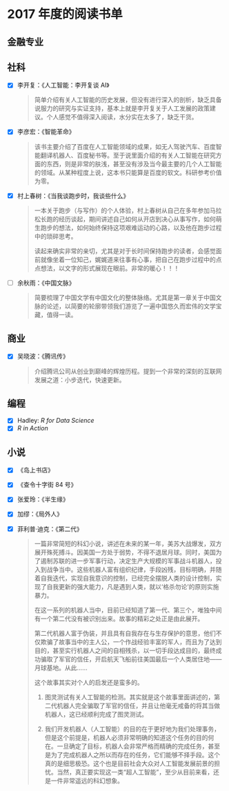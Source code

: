 # 2017 年度的阅读书单

## 金融专业

## 社科

- [X] 李开复：《人工智能：李开复谈 AI》

    > 简单介绍有关人工智能的历史发展，但没有进行深入的剖析，缺乏具备说服力的研究与实证支持，基本上就是李开复关于人工发展的政策建议。个人感觉不值得深入阅读，水分实在太多了，缺乏干货。

- [X] 李彦宏：《智能革命》

    > 该书主要介绍了百度在人工智能领域的成果，如无人驾驶汽车、百度智能翻译机器人、百度秘书等。至于说里面介绍的有关人工智能在研究方面的东西，则是非常的肤浅，甚至没有涉及当今最主要的几个人工智能的领域。从某种程度上说，这本书只能算是百度的软文。科研参考价值为零。

- [X] 村上春树：《当我谈跑步时，我谈些什么》

    > 一本关于跑步（与写作）的个人体验，村上春树从自己在多年参加马拉松长跑的经历谈起，期间讲述自己如何从开店到决心从事写作，如何萌生跑步的想法，如何始终保持这项艰难运动的心路，以及他在跑步过程中的琐碎思考。
    >
    > 读起来确实非常的亲切，尤其是对于长时间保持跑步的读者，会感觉面前就像坐着一位知己，娓娓道来往事有心事，把自己在跑步过程中的点点想法，以文字的形式展现在眼前。非常的暖心！！！

- [ ] 余秋雨：《中国文脉》

    > 简要梳理了中国文学有中国文化的整体脉络。尤其是第一章关于中国文脉的论述，以简要的轮廓带领我们游览了一遍中国悠久而宏伟的文学宝藏，值得一读。

## 商业

- [X] 吴晓波：《腾讯传》

    > 介绍腾讯公司从创业到巅峰的辉煌历程。提到一个非常的深刻的互联网发展之道：小步迭代，快速更新。


## 编程

- [X] Hadley: *R for Data Science*
- [X] *R in Action*

## 小说

- [X] 《岛上书店》
- [X] 《查令十字街 84 号》
- [X] 张爱玲：《半生缘》
- [X] 加缪：《局外人》
- [X] 菲利普·迪克：《第二代》
    > 一篇非常简短的科幻小说，讲述在未来的某一年，美苏大战爆发，双方展开殊死搏斗。因美国一方处于弱势，不得不退居月球。同时，美国为了遏制苏联的进一步军事行动，决定生产大规模的军事战斗机器人，投入到战争当中。这些机器人富有组织纪律，手段凶残，目标明确，并随着自我迭代，实现自我意识的控制，已经完全摆脱人类的设计控制，实现了自我更新的强大能力，凡是遇到人类，就以‘格杀勿论’的原则实施暴力。
    > 
    > 在这一系列的机器人当中，目前已经知道了第一代、第三个，唯独中间有一个第二代没有被识别出来。故事的精彩之处正是由此展开。
    >
    > 第二代机器人富于伪装，并且具有自我存在与生存保护的意思，他们不仅欺骗了故事当中的主人公，一个作战经验丰富的军人，而且为了达到目的，甚至实行机器人之间的自相残杀，以一切手段达成目的，最终成功骗取了军官的信任，开启航天飞船前往美国最后一个人类居住地——月球基地。从此……
    >
    > 这个故事其实对个人的启发还是蛮多的。
    >
    > 1. 图灵测试有关人工智能的检测。其实就是这个故事里面讲述的，第二代机器人完全骗取了军官的信任，并且让他毫无戒备的将其当做机器人，这已经顺利完成了图灵测试。
    >
    > 2. 我们开发机器人（人工智能）的目的在于更好地为我们处理事务，但是这个前提是，机器人必须非常明确的知道这个任务的目的何在。一旦确定了目标，机器人会非常严格而精确的完成任务，甚至是为了完成机器人之所以而存在的任务，它们能够不择手段。这个真的是细思极恐。这个也是目前社会大众对人工智能发展前景的担忧。当然，真正要实现这一类“超人工智能”，至少从目前来看，还是一件非常遥远的科幻想象。



